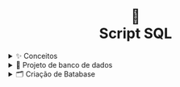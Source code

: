 <h1 align="center">
  📃<br>Script SQL
</h1>

<details>
<summary>✨ Conceitos</summary>

- Banco de Dados: São coleções de informações que se relacionam de forma que crie um sentido.

- Dados: Dados representam um ou mais significados que, de forma isolada, não conseguem ainda transmitir uma mensagem clara.

- Informações: São os dados devidamente tratados e analisados, produzindo conhecimento relevante.

- Conhecimento: É a informação com um contexto bem definido, processado de forma efetiva pelos profissionais.

- SGBD: Sistema de Gerenciamento de banco de dados (SGBD) é um software que incorpora e facilita as funções de definição, recuperação e alteração de dados em um Banco de Dados.

- Modelo de Organização:
## Modelo Hierárquico
![Modelo Hierárquico](assets/images/modelo-hierarquico.png)

## Modelo Rede
![Modelo Rede](assets/images/modelo-rede.png)

## Modelo Relacional
![Modelo Relacional](assets/images/modelo-relacional.png)

## Modelo Orientado a Objetos
![Modelo Orientado a Objetos](assets/images/modelo-orientado-objetos.png)

</details>

<details>
<summary>📒 Projeto de banco de dados</summary>

- Três níveis de abstração (necessário realizar o mapeamento entre os três modelos):

## Modelo Conceitual (DER)
![Modelo Conceitual (DER)](assets/images/modelo-der.png)

## Modelo Lógico (Esquema do BD)
![Modelo Lógico (Esquema do BD)](assets/images/modelo-logico.png)
## Modelo Físico (Script do BD em SQL)
![Modelo Físico (Script do BD em SQL)](assets/images/modelo-fisico.png)

</details>

<details>
<summary>🗂️ Criação de Batabase</summary>
- Comunicação do Banco de Dados H2: `resources/application.properties`

    ```
    spring.datasource.url=jdbc:h2:mem:testdb
    spring.datasource.username=sa
    spring.datasource.password=

    spring.h2.console.enabled=true
    spring.h2.console.path=/h2-console

    spring.jpa.show-sql=true
    spring.jpa.properties.hibernate.format_sql=true
    ```
</details>
